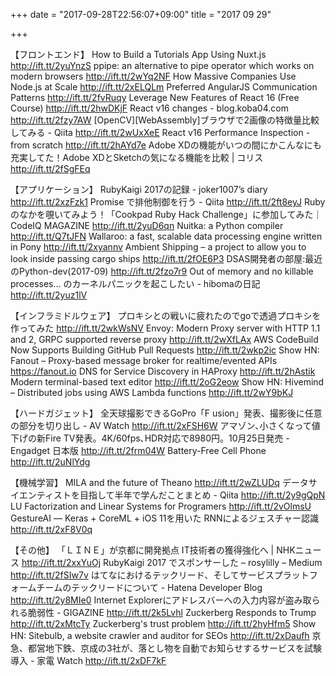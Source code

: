 +++
date = "2017-09-28T22:56:07+09:00"
title = "2017 09 29"

+++


【フロントエンド】
How to Build a Tutorials App Using Nuxt.js http://ift.tt/2yuYnzS
ppipe: an alternative to pipe operator which works on modern browsers http://ift.tt/2wYq2NF
How Massive Companies Use Node.js at Scale http://ift.tt/2xELQLm
Preferred AngularJS Communication Patterns http://ift.tt/2fvRuqy
Leverage New Features of React 16 (Free Course) http://ift.tt/2hwDKjF
React v16 changes - blog.koba04.com http://ift.tt/2fzy7AW
[OpenCV][WebAssembly]ブラウザで2画像の特徴量比較してみる - Qiita http://ift.tt/2wUxXeE
React v16 Performance Inspection - from scratch http://ift.tt/2hAYd7e
Adobe XDの機能がいつの間にかこんなにも充実してた！Adobe XDとSketchの気になる機能を比較 | コリス http://ift.tt/2fSgFEq

【アプリケーション】
RubyKaigi 2017の記録 - joker1007’s diary http://ift.tt/2xzFzk1
Promise で排他制御を行う - Qiita http://ift.tt/2ft8eyJ
Rubyのなかを覗いてみよう！「Cookpad Ruby Hack Challenge」に参加してみた｜CodeIQ MAGAZINE http://ift.tt/2yuD6qn
Nuitka: a Python compiler http://ift.tt/Q7tJFN
Wallaroo: a fast, scalable data processing engine written in Pony http://ift.tt/2xyannv
Ambient Shipping – a project to allow you to look inside passing cargo ships http://ift.tt/2fOE6P3
DSAS開発者の部屋:最近のPython-dev(2017-09) http://ift.tt/2fzo7r9
Out of memory and no killable processes... のカーネルパニックを起こしたい - hibomaの日記 http://ift.tt/2yuz1lV

【インフラミドルウェア】
プロキシとの戦いに疲れたのでgoで透過プロキシを作ってみた http://ift.tt/2wkWsNV
Envoy: Modern Proxy server with HTTP 1.1 and 2, GRPC supported reverse proxy http://ift.tt/2wXfLAx
AWS CodeBuild Now Supports Building GitHub Pull Requests http://ift.tt/2wkp2ic
Show HN: Fanout – Proxy-based message broker for realtime/evented APIs https://fanout.io
DNS for Service Discovery in HAProxy http://ift.tt/2hAstik
Modern terminal-based text editor http://ift.tt/2oG2eow
Show HN: Hivemind – Distributed jobs using AWS Lambda functions http://ift.tt/2wY9bKJ

【ハードガジェット】
全天球撮影できるGoPro「F
usion」発表、撮影後に任意の部分を切り出し - AV Watch http://ift.tt/2xFSH6W
アマゾン､小さくなって値下げの新Fire TV発表。4K/60fps､HDR対応で8980円。10月25日発売 - Engadget 日本版 http://ift.tt/2frm04W
Battery-Free Cell Phone http://ift.tt/2uNlYdg

【機械学習】
MILA and the future of Theano http://ift.tt/2wZLUDq
データサイエンティストを目指して半年で学んだことまとめ - Qiita http://ift.tt/2y9gQpN
LU Factorization and Linear Systems for Programers http://ift.tt/2vOlmsU
GestureAI ― Keras + CoreML + iOS 11を用いた RNNによるジェスチャー認識 http://ift.tt/2xF8V0q

【その他】
「ＬＩＮＥ」が京都に開発拠点 IT技術者の獲得強化へ | NHKニュース http://ift.tt/2xxYuOj
RubyKaigi 2017 でスポンサーした – rosylilly – Medium http://ift.tt/2fSIw7v
はてなにおけるテックリード、そしてサービスプラットフォームチームのテックリードについて - Hatena Developer Blog http://ift.tt/2y8MIe0
Internet Explorerにアドレスバーへの入力内容が盗み取られる脆弱性 - GIGAZINE http://ift.tt/2k5Lvhl
Zuckerberg Responds to Trump http://ift.tt/2xMtcTy
Zuckerberg's trust problem http://ift.tt/2hyHfm5
Show HN: Sitebulb, a website crawler and auditor for SEOs http://ift.tt/2xDaufh
京急、都営地下鉄、京成の3社が、落とし物を自動でお知らせするサービスを試験導入 - 家電 Watch http://ift.tt/2xDF7kF

